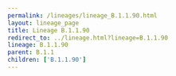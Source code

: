 ```yaml
---
permalink: /lineages/lineage_B.1.1.90.html
layout: lineage_page
title: Lineage B.1.1.90
redirect_to: ../lineage.html?lineage=B.1.1.90
lineage: B.1.1.90
parent: B.1.1
children: ['B.1.1.90']
---
```

